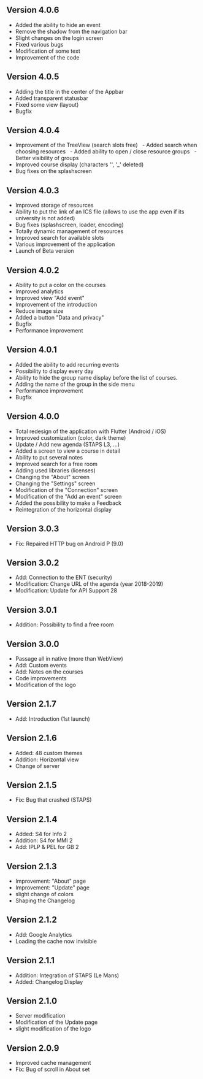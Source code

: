 ## Version 4.0.6

- Added the ability to hide an event
- Remove the shadow from the navigation bar
- Slight changes on the login screen
- Fixed various bugs
- Modification of some text
- Improvement of the code

## Version 4.0.5

- Adding the title in the center of the Appbar
- Added transparent statusbar
- Fixed some view (layout)
- Bugfix

## Version 4.0.4

- Improvement of the TreeView (search slots free)
  - Added search when choosing resources
  - Added ability to open / close resource groups
  - Better visibility of groups
- Improved course display (characters '\', '_' deleted)
- Bug fixes on the splashscreen
  
## Version 4.0.3

- Improved storage of resources
- Ability to put the link of an ICS file (allows to use the app even if its university is not added)
- Bug fixes (splashscreen, loader, encoding)
- Totally dynamic management of resources
- Improved search for available slots
- Various improvement of the application
- Launch of Beta version
  
## Version 4.0.2

- Ability to put a color on the courses
- Improved analytics
- Improved view "Add event"
- Improvement of the introduction
- Reduce image size
- Added a button "Data and privacy"
- Bugfix
- Performance improvement

## Version 4.0.1

- Added the ability to add recurring events
- Possibility to display every day
- Ability to hide the group name display before the list of courses.
- Adding the name of the group in the side menu
- Performance improvement
- Bugfix
  
## Version 4.0.0

- Total redesign of the application with Flutter (Android / iOS)
- Improved customization (color, dark theme)
- Update / Add new agenda (STAPS L3, ...)
- Added a screen to view a course in detail
- Ability to put several notes
- Improved search for a free room
- Adding used libraries (licenses)
- Changing the "About" screen
- Changing the "Settings" screen
- Modification of the "Connection" screen
- Modification of the "Add an event" screen
- Added the possibility to make a Feedback
- Reintegration of the horizontal display

## Version 3.0.3

- Fix: Repaired HTTP bug on Android P (9.0)

## Version 3.0.2

- Add: Connection to the ENT (security)
- Modification: Change URL of the agenda (year 2018-2019)
- Modification: Update for API Support 28
  
## Version 3.0.1

- Addition: Possibility to find a free room

## Version 3.0.0

- Passage all in native (more than WebView)
- Add: Custom events
- Add: Notes on the courses
- Code improvements
- Modification of the logo

## Version 2.1.7

- Add: Introduction (1st launch)

## Version 2.1.6

- Added: 48 custom themes
- Addition: Horizontal view
- Change of server

## Version 2.1.5

- Fix: Bug that crashed (STAPS)

## Version 2.1.4

- Added: S4 for Info 2
- Addition: S4 for MMI 2
- Add: IPLP & PEL for GB 2

## Version 2.1.3

- Improvement: "About" page
- Improvement: "Update" page
- slight change of colors
- Shaping the Changelog

## Version 2.1.2

- Add: Google Analytics
- Loading the cache now invisible

## Version 2.1.1

- Addition: Integration of STAPS (Le Mans)
- Added: Changelog Display

## Version 2.1.0

- Server modification
- Modification of the Update page
- slight modification of the logo
  
## Version 2.0.9

- Improved cache management
- Fix: Bug of scroll in About set
